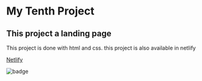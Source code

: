 # My Tenth Project

## This project a landing page

This project is done with html and css.
this project is also available in netlify

[Netlify](https://app.netlify.com/sites/project10-live-class/overview)

![badge](https://img.shields.io/badge/Live--Class-Project10-red)